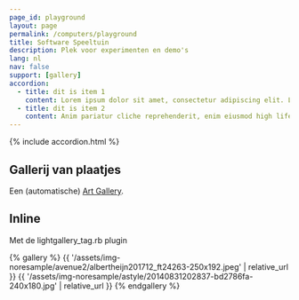 ```yaml
---
page_id: playground
layout: page
permalink: /computers/playground
title: Software Speeltuin
description: Plek voor experimenten en demo's
lang: nl
nav: false
support: [gallery]
accordion:
  - title: dit is item 1
    content: Lorem ipsum dolor sit amet, consectetur adipiscing elit. Lorem ipsum dolor sit amet, consectetur adipiscing elit.
  - title: dit is item 2
    content: Anim pariatur cliche reprehenderit, enim eiusmod high life accusamus terry richardson ad squid. 3 wolf moon officia aute, non cupidatat skateboard dolor brunch. Food truck quinoa nesciunt laborum eiusmod. Brunch 3 wolf moon tempor, sunt aliqua put a bird on it squid single-origin coffee nulla assumenda shoreditch et.
---
```


{% include accordion.html %}

## Gallerij van plaatjes

Een (automatische) <a href="{{ site.baseurl }}/assets/art_gallery/index.html">Art Gallery</a>.

## Inline

Met de lightgallery_tag.rb plugin

{% gallery %}
{{ '/assets/img-noresample/avenue2/albertheijn201712_ft24263-250x192.jpeg' | relative_url }}
{{ '/assets/img-noresample/astyle/20140831202837-bd2786fa-240x180.jpg' | relative_url }}
{% endgallery %}
